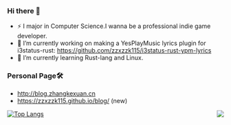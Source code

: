 ### Hi there 👋
- ⚡ I major in Computer Science.I wanna be a professional indie game developer.
- 🔭 I’m currently working on making a YesPlayMusic lyrics plugin for i3status-rust: https://github.com/zzxzzk115/i3status-rust-ypm-lyrics
- 🌱 I’m currently learning Rust-lang and Linux.
### Personal Page🛠
- http://blog.zhangkexuan.cn
- https://zzxzzk115.github.io/blog/ (new)

[![Top Langs](https://github-readme-stats.vercel.app/api/top-langs/?username=zzxzzk115&theme=light)](https://github.com/anuraghazra/github-readme-stats)
<img align="right" src="https://github-readme-stats.vercel.app/api?username=zzxzzk115&show_icons=true&icon_color=805AD5&text_color=718096&bg_color=ffffff&hide_title=true" />
<!--
**zzxzzk115/zzxzzk115** is a ✨ _special_ ✨ repository because its `README.md` (this file) appears on your GitHub profile.
Here are some ideas to get you started:
- 🔭 I’m currently working on ...
- 🌱 I’m currently learning ...
- 👯 I’m looking to collaborate on ...
- 🤔 I’m looking for help with ...
- 💬 Ask me about ...
- 📫 How to reach me: ...
- 😄 Pronouns: ...
- ⚡ Fun fact: ...
-->
